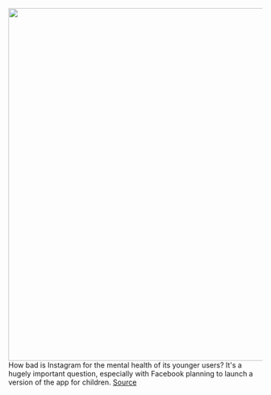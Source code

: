 <img src='https://cdn.vox-cdn.com/thumbor/s1fM2tVuq1n5TbJ_IJIGPqcDpaQ=/0x0:2040x1360/1200x800/filters:focal(857x517:1183x843)/cdn.vox-cdn.com/uploads/chorus_image/image/69860491/acastro_190919_1777_instagram_0003.0.0.jpg' width='700px' /><br/>
How bad is Instagram for the mental health of its younger users? It's a hugely important question, especially with Facebook planning to launch a version of the app for children.
<a href='https://www.theverge.com/2021/9/15/22675130/facebook-instagram-teens-mental-health-damage-internal-research'> Source <a/>